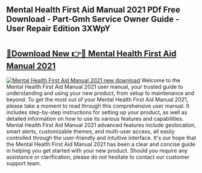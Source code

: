 ## Mental Health First Aid Manual 2021 PDf Free Download - Part-Gmh Service Owner Guide - User Repair Edition 3XWpY

# <h2><a href="http://cf11175.oget.top/?id=Mental+Health+First+Aid+Manual+2021">🔗Download New 👉🔴 Mental Health First Aid Manual 2021</a></h2>

[![Mental Health First Aid Manual 2021 new download](https://i.imgur.com/5g1atiW.png)](http://cf11175.oget.top/?id=Mental+Health+First+Aid+Manual+2021)
Welcome to the Mental Health First Aid Manual 2021 user manual, your trusted guide to understanding and using your new product, from setup to maintenance and beyond. To get the most out of your Mental Health First Aid Manual 2021, please take a moment to read through this comprehensive user manual. It includes step-by-step instructions for setting up your product, as well as detailed information on how to use its various features and capabilities. Mental Health First Aid Manual 2021 advanced features include geolocation, smart alerts, customizable themes, and multi-user access, all easily controlled through the user-friendly and intuitive interface. It's our hope that the Mental Health First Aid Manual 2021 has been a clear and concise guide in helping you get started with your new product. Should you require any assistance or clarification, please do not hesitate to contact our customer support team.
